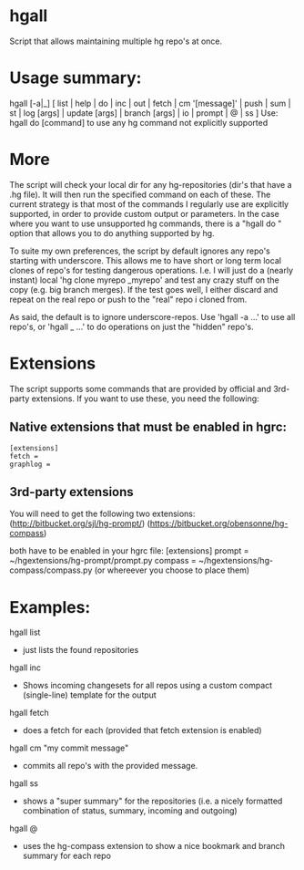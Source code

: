 hgall
====
Script that allows maintaining multiple hg repo's at once.

Usage summary: 
=====
hgall [-a|_] [ list | help | do | inc | out | fetch | cm '[message]' | push | sum | st | log [args] | update [args] | branch [args] | io | prompt | @ | ss ]
Use: hgall do [command] to use any hg command not explicitly supported

More
======
The script will check your local dir for any hg-repositories (dir's that have a .hg file). It will then run the specified command on each of these. 
The current strategy is that most of the commands I regularly use are explicitly supported, in order to provide custom output or parameters.
In the case where you want to use unsupported hg commands, there is a "hgall do <command>" option that allows you to do anything supported by hg.

To suite my own preferences, the script by default ignores any repo's starting with underscore. This allows me to have short or long term local clones of repo's for 
testing dangerous operations. I.e. I will just do a (nearly instant) local 'hg clone myrepo _myrepo' and test any crazy stuff on the copy (e.g. big branch merges). If the test goes well, 
I either discard and repeat on the real repo or push to the "real" repo i cloned from.

As said, the default is to ignore underscore-repos. Use 'hgall -a ...' to use all repo's, or 'hgall _ ...' to do operations on just the "hidden" repo's. 

Extensions
===========
The script supports some commands that are provided by official and 3rd-party extensions. If you want to use these, you need the following:

Native extensions that must be enabled in hgrc: 
--------------
    [extensions]
    fetch = 
    graphlog =

3rd-party extensions
----------------------
You will need to get the following two extensions:
(http://bitbucket.org/sjl/hg-prompt/)
(https://bitbucket.org/obensonne/hg-compass)

both have to be enabled in your hgrc file:
    [extensions]
    prompt = ~/hgextensions/hg-prompt/prompt.py
    compass = ~/hgextensions/hg-compass/compass.py
(or whereever you choose to place them)



Examples:
============
hgall list
 - just lists the found repositories

hgall inc
 - Shows incoming changesets for all repos using a custom compact (single-line) template for the output

hgall fetch
 - does a fetch for each (provided that fetch extension is enabled)

hgall cm "my commit message"
 - commits all repo's with the provided message.

hgall ss
 - shows a "super summary" for the repositories (i.e. a nicely formatted combination of status, summary, incoming and outgoing)

hgall @
 - uses the hg-compass extension to show a nice bookmark and branch summary for each repo



